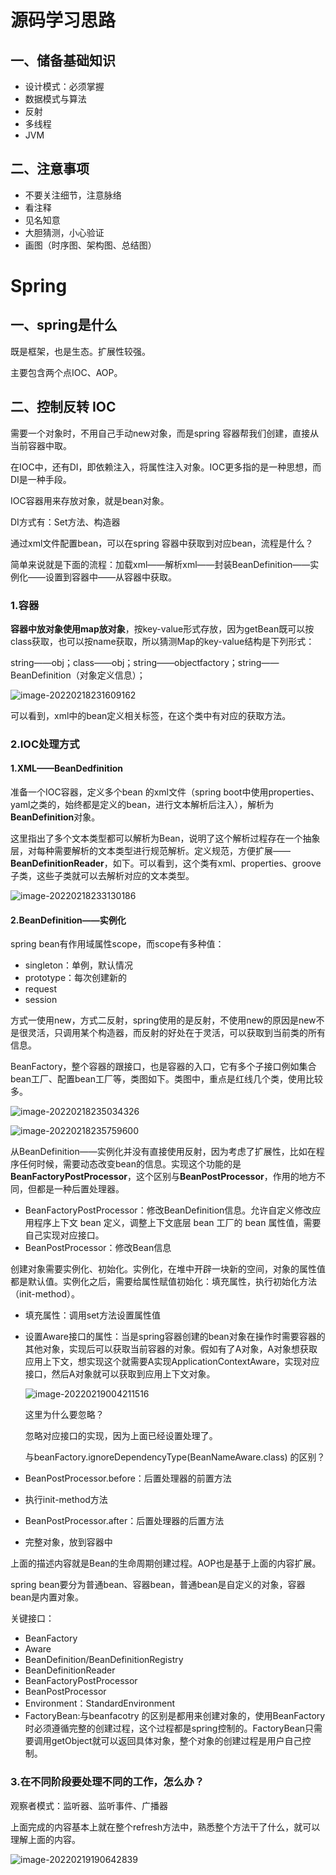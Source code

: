 # 源码学习思路

## 一、储备基础知识

- 设计模式：必须掌握
- 数据模式与算法
- 反射
- 多线程
- JVM

## 二、注意事项

- 不要关注细节，注意脉络
- 看注释
- 见名知意
- 大胆猜测，小心验证
- 画图（时序图、架构图、总结图）



# Spring

## 一、spring是什么

既是框架，也是生态。扩展性较强。

主要包含两个点IOC、AOP。

## 二、控制反转 IOC

需要一个对象时，不用自己手动new对象，而是spring 容器帮我们创建，直接从当前容器中取。

在IOC中，还有DI，即依赖注入，将属性注入对象。IOC更多指的是一种思想，而DI是一种手段。

IOC容器用来存放对象，就是bean对象。

DI方式有：Set方法、构造器

通过xml文件配置bean，可以在spring 容器中获取到对应bean，流程是什么？

简单来说就是下面的流程：加载xml——解析xml——封装BeanDefinition——实例化——设置到容器中——从容器中获取。

### 1.容器

**容器中放对象使用map放对象**，按key-value形式存放，因为getBean既可以按class获取，也可以按name获取，所以猜测Map的key-value结构是下列形式：

string——obj；class——obj；string——objectfactory；string——BeanDefinition（对象定义信息）；

![image-20220218231609162](https://cdn.jsdelivr.net/gh/JarvisTH/picbed/img/20220218231629.png)

可以看到，xml中的bean定义相关标签，在这个类中有对应的获取方法。

### 2.IOC处理方式

#### 1.XML——BeanDedfinition

准备一个IOC容器，定义多个bean 的xml文件（spring boot中使用properties、yaml之类的，始终都是定义的bean，进行文本解析后注入），解析为**BeanDefinition**对象。

这里指出了多个文本类型都可以解析为Bean，说明了这个解析过程存在一个抽象层，对每种需要解析的文本类型进行规范解析。定义规范，方便扩展——**BeanDefinitionReader**，如下。可以看到，这个类有xml、properties、groove子类，这些子类就可以去解析对应的文本类型。

![image-20220218233130186](https://cdn.jsdelivr.net/gh/JarvisTH/picbed/img/20220218233132.png)

#### 2.BeanDefinition——实例化

spring bean有作用域属性scope，而scope有多种值：

- singleton：单例，默认情况
- prototype：每次创建新的
- request
- session



方式一使用new，方式二反射，spring使用的是反射，不使用new的原因是new不是很灵活，只调用某个构造器，而反射的好处在于灵活，可以获取到当前类的所有信息。



BeanFactory，整个容器的跟接口，也是容器的入口，它有多个子接口例如集合bean工厂、配置bean工厂等，类图如下。类图中，重点是红线几个类，使用比较多。

![image-20220218235034326](https://cdn.jsdelivr.net/gh/JarvisTH/picbed/img/20220218235035.png)

![image-20220218235759600](https://cdn.jsdelivr.net/gh/JarvisTH/picbed/img/20220218235801.png)

从BeanDefinition——实例化并没有直接使用反射，因为考虑了扩展性，比如在程序任何时候，需要动态改变bean的信息。实现这个功能的是**BeanFactoryPostProcessor**，这个区别与**BeanPostProcessor**，作用的地方不同，但都是一种后置处理器。

- BeanFactoryPostProcessor：修改BeanDefinition信息。允许自定义修改应用程序上下文 bean 定义，调整上下文底层 bean 工厂的 bean 属性值，需要自己实现对应接口。
- BeanPostProcessor：修改Bean信息



创建对象需要实例化、初始化。实例化，在堆中开辟一块新的空间，对象的属性值都是默认值。实例化之后，需要给属性赋值初始化：填充属性，执行初始化方法（init-method）。

- 填充属性：调用set方法设置属性值

- 设置Aware接口的属性：当是spring容器创建的bean对象在操作时需要容器的其他对象，实现后可以获取当前容器的对象。假如有了A对象，A对象想获取应用上下文，想实现这个就需要A实现ApplicationContextAware，实现对应接口，然后A对象就可以获取到应用上下文对象。

  ![image-20220219004211516](https://cdn.jsdelivr.net/gh/JarvisTH/picbed/img/20220219004213.png)

  这里为什么要忽略？

  忽略对应接口的实现，因为上面已经设置处理了。

  与beanFactory.ignoreDependencyType(BeanNameAware.class) 的区别？

  

- BeanPostProcessor.before：后置处理器的前置方法

- 执行init-method方法

- BeanPostProcessor.after：后置处理器的后置方法

- 完整对象，放到容器中



上面的描述内容就是Bean的生命周期创建过程。AOP也是基于上面的内容扩展。



spring bean要分为普通bean、容器bean，普通bean是自定义的对象，容器bean是内置对象。



关键接口：

- BeanFactory
- Aware
- BeanDefinition/BeanDefinitionRegistry
- BeanDefinitionReader
- BeanFactoryPostProcessor
- BeanPostProcessor
- Environment：StandardEnvironment
- FactoryBean:与beanfacotry 的区别是都用来创建对象的，使用BeanFactory时必须遵循完整的创建过程，这个过程都是spring控制的。FactoryBean只需要调用getObject就可以返回具体对象，整个对象的创建过程是用户自己控制。



### 3.在不同阶段要处理不同的工作，怎么办？

观察者模式：监听器、监听事件、广播器



上面完成的内容基本上就在整个refresh方法中，熟悉整个方法干了什么，就可以理解上面的内容。

![image-20220219190642839](https://cdn.jsdelivr.net/gh/JarvisTH/picbed/img/20220219190645.png)


